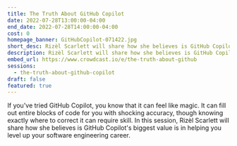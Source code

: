 ```yaml
---
title: The Truth About GitHub Copilot
date: 2022-07-28T13:00:00-04:00
end_date: 2022-07-28T14:00:00-04:00
cost: 0
homepage_banner: GitHubCopilot-071422.jpg
short_desc: Rizèl Scarlett will share how she believes is GitHub Copilot's biggest value is in helping you level up your software engineering career.
description: Rizèl Scarlett will share how she believes is GitHub Copilot's biggest value is in helping you level up your software engineering career.
embed_url: https://www.crowdcast.io/e/the-truth-about-github
sessions:
  - the-truth-about-github-copilot
draft: false
featured: true
---
```


If you've tried GitHub Copilot, you know that it can feel like magic. It can fill out entire blocks of code for you with shocking accuracy, though knowing exactly where to correct it can require skill. In this session, Rizèl Scarlett will share how she believes is GitHub Copilot's biggest value is in helping you level up your software engineering career.

